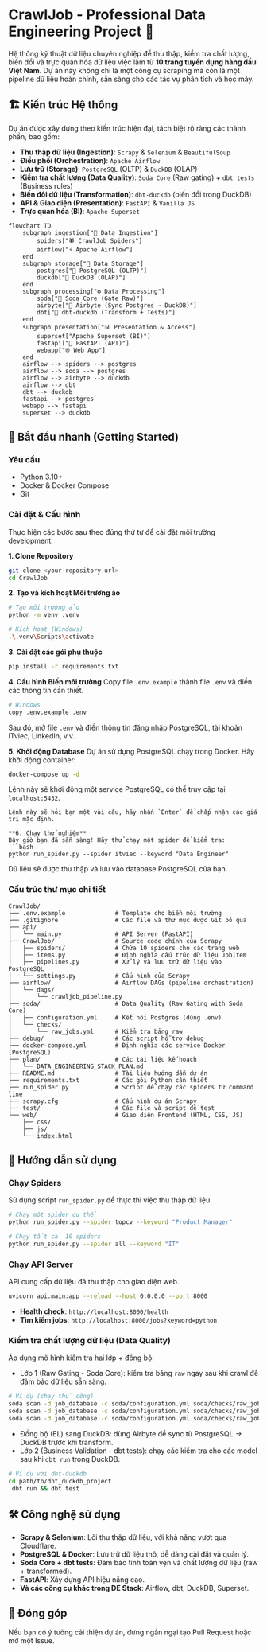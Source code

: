 # CrawlJob - Professional Data Engineering Project 🎉

Hệ thống kỹ thuật dữ liệu chuyên nghiệp để thu thập, kiểm tra chất lượng, biến đổi và trực quan hóa dữ liệu việc làm từ **10 trang tuyển dụng hàng đầu Việt Nam**. Dự án này không chỉ là một công cụ scraping mà còn là một pipeline dữ liệu hoàn chỉnh, sẵn sàng cho các tác vụ phân tích và học máy.

## 🏗️ Kiến trúc Hệ thống

Dự án được xây dựng theo kiến trúc hiện đại, tách biệt rõ ràng các thành phần, bao gồm:
- **Thu thập dữ liệu (Ingestion)**: `Scrapy` & `Selenium` & `BeautifulSoup`
- **Điều phối (Orchestration)**: `Apache Airflow`
- **Lưu trữ (Storage)**: `PostgreSQL` (OLTP) & `DuckDB` (OLAP)
- **Kiểm tra chất lượng (Data Quality)**: `Soda Core` (Raw gating) + `dbt tests` (Business rules)
- **Biến đổi dữ liệu (Transformation)**: `dbt-duckdb` (biến đổi trong DuckDB)
- **API & Giao diện (Presentation)**: `FastAPI` & `Vanilla JS`
- **Trực quan hóa (BI)**: `Apache Superset`

```mermaid
flowchart TD
    subgraph ingestion["🔄 Data Ingestion"]
        spiders["🕷️ CrawlJob Spiders"]
        airflow["⚡ Apache Airflow"]
    end
    subgraph storage["💾 Data Storage"]
        postgres["🐘 PostgreSQL (OLTP)"]
        duckdb["🦆 DuckDB (OLAP)"]
    end
    subgraph processing["⚙️ Data Processing"]
        soda["🧪 Soda Core (Gate Raw)"]
        airbyte["🧲 Airbyte (Sync Postgres → DuckDB)"]
        dbt["🔨 dbt-duckdb (Transform + Tests)"]
    end
    subgraph presentation["📊 Presentation & Access"]
        superset["Apache Superset (BI)"]
        fastapi["🚀 FastAPI (API)"]
        webapp["🌐 Web App"]
    end
    airflow --> spiders --> postgres
    airflow --> soda --> postgres
    airflow --> airbyte --> duckdb
    airflow --> dbt
    dbt --> duckdb
    fastapi --> postgres
    webapp --> fastapi
    superset --> duckdb
```

## 🚀 Bắt đầu nhanh (Getting Started)

### Yêu cầu
- Python 3.10+
- Docker & Docker Compose
- Git

### Cài đặt & Cấu hình

Thực hiện các bước sau theo đúng thứ tự để cài đặt môi trường development.

**1. Clone Repository**
```bash
git clone <your-repository-url>
cd CrawlJob
```

**2. Tạo và kích hoạt Môi trường ảo**
```bash
# Tạo môi trường ảo
python -m venv .venv

# Kích hoạt (Windows)
.\.venv\Scripts\activate
```

**3. Cài đặt các gói phụ thuộc**
```bash
pip install -r requirements.txt
```

**4. Cấu hình Biến môi trường**
Copy file `.env.example` thành file `.env` và điền các thông tin cần thiết.
```bash
# Windows
copy .env.example .env
```
Sau đó, mở file `.env` và điền thông tin đăng nhập PostgreSQL, tài khoản ITviec, LinkedIn, v.v.

**5. Khởi động Database**
Dự án sử dụng PostgreSQL chạy trong Docker. Hãy khởi động container:
```bash
docker-compose up -d
```
Lệnh này sẽ khởi động một service PostgreSQL có thể truy cập tại `localhost:5432`.

```
Lệnh này sẽ hỏi bạn một vài câu, hãy nhấn `Enter` để chấp nhận các giá trị mặc định.

**6. Chạy thử nghiệm**
Bây giờ bạn đã sẵn sàng! Hãy thử chạy một spider để kiểm tra:
```bash
python run_spider.py --spider itviec --keyword "Data Engineer"
```
Dữ liệu sẽ được thu thập và lưu vào database PostgreSQL của bạn.

### Cấu trúc thư mục chi tiết

```
CrawlJob/
├── .env.example              # Template cho biến môi trường
├── .gitignore                # Các file và thư mục được Git bỏ qua
├── api/
│   └── main.py               # API Server (FastAPI)
├── CrawlJob/                 # Source code chính của Scrapy
│   ├── spiders/              # Chứa 10 spiders cho các trang web
│   ├── items.py              # Định nghĩa cấu trúc dữ liệu JobItem
│   ├── pipelines.py          # Xử lý và lưu trữ dữ liệu vào PostgreSQL
│   └── settings.py           # Cấu hình của Scrapy
├── airflow/                  # Airflow DAGs (pipeline orchestration)
│   └── dags/
│       └── crawljob_pipeline.py
├── soda/                     # Data Quality (Raw Gating with Soda Core)
│   ├── configuration.yml     # Kết nối Postgres (dùng .env)
│   └── checks/
│       └── raw_jobs.yml      # Kiểm tra bảng raw
├── debug/                    # Các script hỗ trợ debug
├── docker-compose.yml        # Định nghĩa các service Docker (PostgreSQL)
├── plan/                     # Các tài liệu kế hoạch
│   └── DATA_ENGINEERING_STACK_PLAN.md
├── README.md                 # Tài liệu hướng dẫn dự án
├── requirements.txt          # Các gói Python cần thiết
├── run_spider.py             # Script để chạy các spiders từ command line
├── scrapy.cfg                # Cấu hình dự án Scrapy
├── test/                     # Các file và script để test
└── web/                      # Giao diện Frontend (HTML, CSS, JS)
    ├── css/
    ├── js/
    └── index.html
```

## 📖 Hướng dẫn sử dụng

### Chạy Spiders
Sử dụng script `run_spider.py` để thực thi việc thu thập dữ liệu.

```bash
# Chạy một spider cụ thể
python run_spider.py --spider topcv --keyword "Product Manager"

# Chạy tất cả 10 spiders
python run_spider.py --spider all --keyword "IT"
```

### Chạy API Server
API cung cấp dữ liệu đã thu thập cho giao diện web.
```bash
uvicorn api.main:app --reload --host 0.0.0.0 --port 8000
```
- **Health check**: `http://localhost:8000/health`
- **Tìm kiếm jobs**: `http://localhost:8000/jobs?keyword=python`

### Kiểm tra chất lượng dữ liệu (Data Quality)
Áp dụng mô hình kiểm tra hai lớp + đồng bộ:

- Lớp 1 (Raw Gating - Soda Core): kiểm tra bảng `raw` ngay sau khi crawl để đảm bảo dữ liệu sẵn sàng.
```bash
# Ví dụ (chạy thủ công)
soda scan -d job_database -c soda/configuration.yml soda/checks/raw_jobs_check1.yml
soda scan -d job_database -c soda/configuration.yml soda/checks/raw_jobs_check2.yml
soda scan -d job_database -c soda/configuration.yml soda/checks/raw_jobs_check3.yml
```

- Đồng bộ (EL) sang DuckDB: dùng Airbyte để sync từ PostgreSQL → DuckDB trước khi transform.
- Lớp 2 (Business Validation - dbt tests): chạy các kiểm tra cho các model sau khi `dbt run` trong DuckDB.
```bash
# Ví dụ với dbt-duckdb
cd path/to/dbt_duckdb_project
 dbt run && dbt test
```

## 🛠️ Công nghệ sử dụng

- **Scrapy & Selenium**: Lõi thu thập dữ liệu, với khả năng vượt qua Cloudflare.
- **PostgreSQL & Docker**: Lưu trữ dữ liệu thô, dễ dàng cài đặt và quản lý.
- **Soda Core + dbt tests**: Đảm bảo tính toàn vẹn và chất lượng dữ liệu (raw + transformed).
- **FastAPI**: Xây dựng API hiệu năng cao.
- **Và các công cụ khác trong DE Stack**: Airflow, dbt, DuckDB, Superset.

## 🤝 Đóng góp
Nếu bạn có ý tưởng cải thiện dự án, đừng ngần ngại tạo Pull Request hoặc mở một Issue.
